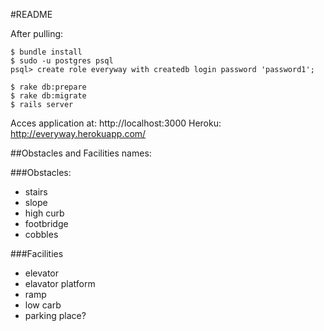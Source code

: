 #README

After pulling:

```
$ bundle install
$ sudo -u postgres psql
psql> create role everyway with createdb login password 'password1';

$ rake db:prepare
$ rake db:migrate
$ rails server
```

Acces application at: http://localhost:3000
Heroku: http://everyway.herokuapp.com/

##Obstacles and Facilities names:

###Obstacles:
* stairs
* slope
* high curb
* footbridge
* cobbles

###Facilities
* elevator
* elavator platform
* ramp
* low carb
* parking place?

